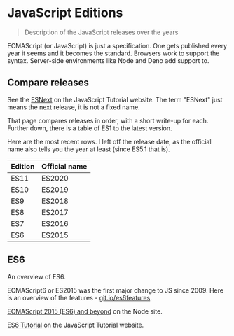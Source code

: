 # JavaScript Editions
> Description of the JavaScript releases over the years

ECMAScript (or JavaScript) is just a specification. One gets published every year it seems and it becomes the standard. Browsers work to support the syntax. Server-side environments like Node and Deno add support to.


## Compare releases

See the [ESNext](https://www.javascripttutorial.net/es-next/) on the JavaScript Tutorial website. The term "ESNext" just means the next release, it is not a fixed name.

That page compares releases in order, with a short write-up for each. Further down, there is a table of ES1 to the latest version.

Here are the most recent rows. I left off the release date, as the official name also tells you the year at least (since ES5.1 that is).

Edition	| Official name	
---     | ---           
ES11    | ES2020
ES10    | ES2019 
ES9     | ES2018
ES8     | ES2017
ES7     | ES2016
ES6     | ES2015


## ES6

An overview of ES6.

ECMAScript6 or ES2015 was the first major change to JS since 2009. Here is an overview of the features - [git.io/es6features](https://git.io/es6features).

[ECMAScript 2015 (ES6) and beyond](https://nodejs.org/en/docs/es6/) on the Node site.

[ES6 Tutorial](https://www.javascripttutorial.net/es6/) on the JavaScript Tutorial website.
